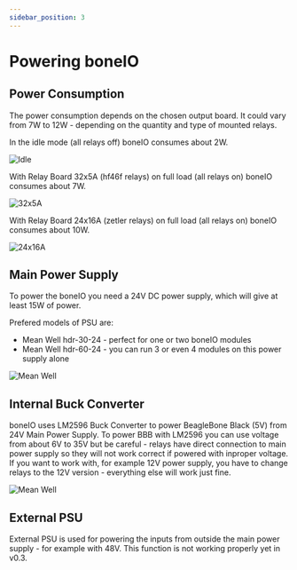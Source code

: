 ```yaml
---
sidebar_position: 3
---
```


# Powering boneIO

## Power Consumption

The power consumption depends on the chosen output board. It could vary from 7W to 12W - depending on the quantity and type of mounted relays.

In the idle mode (all relays off) boneIO consumes about 2W.

![Idle](/img/idle.jpg)

With Relay Board 32x5A (hf46f relays) on full load (all relays on) boneIO consumes about 7W.

![32x5A](/img/hongfa.jpg)

With Relay Board 24x16A (zetler relays) on full load (all relays on) boneIO consumes about 10W.

![24x16A](/img/zetler.jpg)

## Main Power Supply

To power the boneIO you need a 24V DC power supply, which will give at least 15W of power.

Prefered models of PSU are:

- Mean Well hdr-30-24 - perfect for one or two boneIO modules
- Mean Well hdr-60-24 - you can run 3 or even 4 modules on this power supply alone

![Mean Well](/img/hdr.jpg)

## Internal Buck Converter

boneIO uses LM2596 Buck Converter to power BeagleBone Black (5V) from 24V Main Power Supply. To power BBB with LM2596 you can use voltage from about 6V to 35V but be careful - relays have direct connection to main power supply so they will not work correct if powered with inproper voltage.
If you want to work with, for example 12V power supply, you have to change relays to the 12V version - everything else will work just fine.

![Mean Well](/img/lm2596.jpg)

## External PSU

External PSU is used for powering the inputs from outside the main power supply - for example with 48V. This function is not working properly yet in v0.3.
